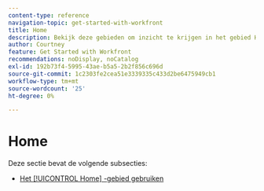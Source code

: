 ```yaml
---
content-type: reference
navigation-topic: get-started-with-workfront
title: Home
description: Bekijk deze gebieden om inzicht te krijgen in het gebied Home in Adobe Workfront.
author: Courtney
feature: Get Started with Workfront
recommendations: noDisplay, noCatalog
exl-id: 192b73f4-5995-43ae-b5a5-2b2f856c696d
source-git-commit: 1c2303fe2cea51e3339335c433d2be6475949cb1
workflow-type: tm+mt
source-wordcount: '25'
ht-degree: 0%

---
```


# Home

Deze sectie bevat de volgende subsecties:

* [Het [!UICONTROL Home] -gebied gebruiken](../../workfront-basics/using-home/using-the-home-area/use-the-home-area.md)

